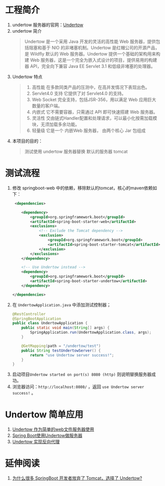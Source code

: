 # 工程简介
1. undertow 服务器的官网：[Undertow](https://undertow.io/)
2. undertow 简介
   > Undertow 是一个采用 Java 开发的灵活的高性能 Web 服务器，提供包括阻塞和基于 NIO 的非堵塞机制。Undertow 是红帽公司的开源产品，是 Wildfly 默认的 Web 服务器。Undertow 提供一个基础的架构用来构建 Web 服务器，这是一个完全为嵌入式设计的项目，提供易用的构建器 API，完全向下兼容 Java EE Servlet 3.1 和低级非堵塞的处理器。 
3. Undertow 特点
   > 1. 高性能 在多款同类产品的压测中，在高并发情况下表现出色。
   > 2. Servlet4.0 支持 它提供了对 Servlet4.0 的支持。
   > 3. Web Socket 完全支持，包括JSR-356，用以满足 Web 应用巨大数量的客户端。
   > 4. 内嵌式 它不需要容器，只需通过 API 即可快速搭建 Web 服务器。
   > 5. 灵活性 交由链式Handler配置和处理请求，可以最小化按需加载模块，无须加载多余功能。
   > 6. 轻量级 它是一个 内嵌Web 服务器， 由两个核心 Jar 包组成
4. 本项目的目的：
   > 测试使用 undertow 服务器替换 默认的服务器 tomcat

# 测试流程
1. 修改 springboot-web 中的依赖，移除默认的tomcat，核心的maven依赖如下：
    ```xml
     <dependencies>

        <dependency>
            <groupId>org.springframework.boot</groupId>
            <artifactId>spring-boot-starter-web</artifactId>
            <exclusions>
                <!-- Exclude the Tomcat dependency -->
                <exclusion>
                    <groupId>org.springframework.boot</groupId>
                    <artifactId>spring-boot-starter-tomcat</artifactId>
                </exclusion>
            </exclusions>
        </dependency>

        <!-- Use Undertow instead -->
        <dependency>
            <groupId>org.springframework.boot</groupId>
            <artifactId>spring-boot-starter-undertow</artifactId>
        </dependency>

    </dependencies>
   ```
2. 在 `UndertowApplication.java` 中添加测试控制器；
   ```java
   @RestController
   @SpringBootApplication
   public class UndertowApplication {
       public static void main(String[] args) {
           SpringApplication.run(UndertowApplication.class, args);
       }
   
       @GetMapping(path = "/undertow/test")
       public String testUndertowServer() {
           return "use Undertow server success!";
       }
   }
   ```
2. 启动项目`Undertow started on port(s) 8080 (http)` 则说明替换服务器成功。
3. 浏览器访问：`http://localhost:8080/` ，返回 `use Undertow server success!` 。

# Undertow 简单应用
1. [Undertow 作为简单的web文件服务器使用](https://www.cnblogs.com/ljgeng/p/11239345.html)
2. [Spring Boot使用Undertow做服务器](https://blog.csdn.net/sophia63/article/details/104278710)
3. [Undertow 实现反向代理](https://my.oschina.net/u/4419355/blog/3451999)

# 延伸阅读
1. [为什么很多 SpringBoot 开发者放弃了 Tomcat，选择了 Undertow?](https://www.rongsoft.com/article/2020/03/052231201487/)

